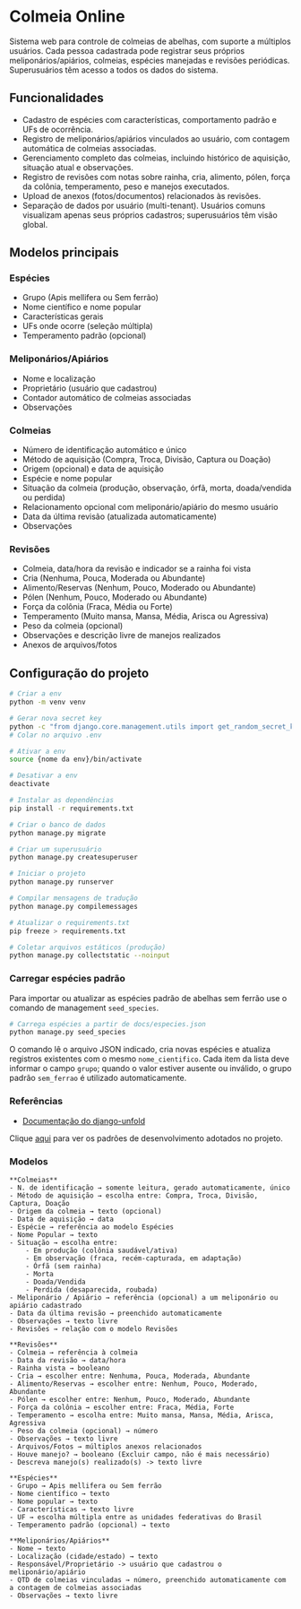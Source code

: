 # Colmeia Online

Sistema web para controle de colmeias de abelhas, com suporte a múltiplos usuários. Cada pessoa cadastrada pode registrar seus próprios meliponários/apiários, colmeias, espécies manejadas e revisões periódicas. Superusuários têm acesso a todos os dados do sistema.

## Funcionalidades

- Cadastro de espécies com características, comportamento padrão e UFs de ocorrência.
- Registro de meliponários/apiários vinculados ao usuário, com contagem automática de colmeias associadas.
- Gerenciamento completo das colmeias, incluindo histórico de aquisição, situação atual e observações.
- Registro de revisões com notas sobre rainha, cria, alimento, pólen, força da colônia, temperamento, peso e manejos executados.
- Upload de anexos (fotos/documentos) relacionados às revisões.
- Separação de dados por usuário (multi-tenant). Usuários comuns visualizam apenas seus próprios cadastros; superusuários têm visão global.

## Modelos principais

### Espécies
- Grupo (Apis mellifera ou Sem ferrão)
- Nome científico e nome popular
- Características gerais
- UFs onde ocorre (seleção múltipla)
- Temperamento padrão (opcional)

### Meliponários/Apiários
- Nome e localização
- Proprietário (usuário que cadastrou)
- Contador automático de colmeias associadas
- Observações

### Colmeias
- Número de identificação automático e único
- Método de aquisição (Compra, Troca, Divisão, Captura ou Doação)
- Origem (opcional) e data de aquisição
- Espécie e nome popular
- Situação da colmeia (produção, observação, órfã, morta, doada/vendida ou perdida)
- Relacionamento opcional com meliponário/apiário do mesmo usuário
- Data da última revisão (atualizada automaticamente)
- Observações

### Revisões
- Colmeia, data/hora da revisão e indicador se a rainha foi vista
- Cria (Nenhuma, Pouca, Moderada ou Abundante)
- Alimento/Reservas (Nenhum, Pouco, Moderado ou Abundante)
- Pólen (Nenhum, Pouco, Moderado ou Abundante)
- Força da colônia (Fraca, Média ou Forte)
- Temperamento (Muito mansa, Mansa, Média, Arisca ou Agressiva)
- Peso da colmeia (opcional)
- Observações e descrição livre de manejos realizados
- Anexos de arquivos/fotos

## Configuração do projeto

```bash
# Criar a env
python -m venv venv

# Gerar nova secret key
python -c "from django.core.management.utils import get_random_secret_key; print(get_random_secret_key())"
# Colar no arquivo .env

# Ativar a env
source {nome da env}/bin/activate

# Desativar a env
deactivate

# Instalar as dependências
pip install -r requirements.txt

# Criar o banco de dados
python manage.py migrate

# Criar um superusuário
python manage.py createsuperuser

# Iniciar o projeto
python manage.py runserver

# Compilar mensagens de tradução
python manage.py compilemessages

# Atualizar o requirements.txt
pip freeze > requirements.txt

# Coletar arquivos estáticos (produção)
python manage.py collectstatic --noinput
```

### Carregar espécies padrão

Para importar ou atualizar as espécies padrão de abelhas sem ferrão use o comando de management `seed_species`.

```bash
# Carrega espécies a partir de docs/especies.json
python manage.py seed_species
```

O comando lê o arquivo JSON indicado, cria novas espécies e atualiza registros existentes com o mesmo `nome_cientifico`. Cada item da lista deve informar o campo `grupo`; quando o valor estiver ausente ou inválido, o grupo padrão `sem_ferrao` é utilizado automaticamente.

### Referências
- [Documentação do django-unfold](https://github.com/unfoldadmin/django-unfold)

Clique [aqui](docs/padroes.md) para ver os padrões de desenvolvimento adotados no projeto.

### Modelos

    **Colmeias**
    - N. de identificação → somente leitura, gerado automaticamente, único
    - Método de aquisição → escolha entre: Compra, Troca, Divisão, Captura, Doação
    - Origem da colmeia → texto (opcional)
    - Data de aquisição → data
    - Espécie → referência ao modelo Espécies
    - Nome Popular → texto
    - Situação → escolha entre:
        - Em produção (colônia saudável/ativa)
        - Em observação (fraca, recém-capturada, em adaptação)
        - Órfã (sem rainha)
        - Morta
        - Doada/Vendida
        - Perdida (desaparecida, roubada)
    - Meliponário / Apiário → referência (opcional) a um meliponário ou apiário cadastrado
    - Data da última revisão → preenchido automaticamente
    - Observações → texto livre
    - Revisões → relação com o modelo Revisões

    **Revisões**
    - Colmeia → referência à colmeia
    - Data da revisão → data/hora
    - Rainha vista → booleano
    - Cria → escolher entre: Nenhuma, Pouca, Moderada, Abundante
    - Alimento/Reservas → escolher entre: Nenhum, Pouco, Moderado, Abundante
    - Pólen → escolher entre: Nenhum, Pouco, Moderado, Abundante
    - Força da colônia → escolher entre: Fraca, Média, Forte
    - Temperamento → escolha entre: Muito mansa, Mansa, Média, Arisca, Agressiva
    - Peso da colmeia (opcional) → número
    - Observações → texto livre
    - Arquivos/Fotos → múltiplos anexos relacionados
    - Houve manejo? → booleano (Excluir campo, não é mais necessário)
    - Descreva manejo(s) realizado(s) -> texto livre

    **Espécies**
    - Grupo → Apis mellifera ou Sem ferrão
    - Nome científico → texto
    - Nome popular → texto
    - Características → texto livre
    - UF → escolha múltipla entre as unidades federativas do Brasil
    - Temperamento padrão (opcional) → texto

    **Meliponários/Apiários**
    - Nome → texto
    - Localização (cidade/estado) → texto
    - Responsável/Proprietário -> usuário que cadastrou o meliponário/apiário
    - QTD de colmeias vinculadas → número, preenchido automaticamente com a contagem de colmeias associadas
    - Observações → texto livre
